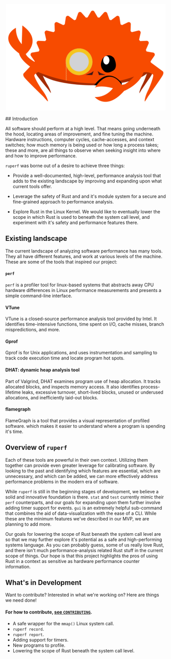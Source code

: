 <p style="text-align:center;"><img src="./assets/Ruperf-The-Crab.jpg" width="500" height="333" class="center"></p>
## Introduction

All software should perform at a high level. That means going underneath the hood, 
locating areas of improvement, and fine tuning the machine. 
Hardware instructions, computer cycles, cache-accesses,
and context switches; how much memory is being used or how long a process takes; 
these and more, are all things to observe when seeking insight into where and how to improve performance.

`ruperf` was borne out of a desire to achieve three things:

- Provide a well-documented, high-level, performance analysis tool that adds to the existing landscape 
  by improving and expanding upon what current tools offer.

- Leverage the safety of Rust and and it's module system for a secure and fine-grained approach 
  to performance analysis.

- Explore Rust in the Linux Kernel. We would like to eventually lower the scope in which Rust is used
  to beneath the system call level, and experiment with it's safety and performance features there.


## Existing landscape

The current landscape of analyzing software performance has many tools. 
They all have different features, and work at various levels of the machine.
These are some of the tools that inspired our project:

#### `perf`

`perf` is a profiler tool for linux-based systems that abstracts away CPU hardware differences in 
Linux performance measurements and presents a simple command-line interface. 

#### VTune

VTune is a closed-source performance analysis tool provided by Intel. It identifies
time-intensive functions, time spent on I/O, cache misses, branch mispredictions, and more.

#### Gprof

Gprof is for Unix applications, and uses instrumentation and sampling to 
track code execution time and locate program hot spots. 

#### DHAT: dynamic heap analysis tool

Part of Valgrind, DHAT examines program use of heap allocation. 
It tracks allocated blocks, and inspects memory access. 
It also identifies process-lifetime leaks, excessive turnover, 
short-lived blocks, unused or underused allocations, and inefficiently laid-out blocks.

#### flamegraph

FlameGraph is a tool that provides a visual representation of profiled software.
which makes it easier to understand where a program is spending it's time.


## Overview of `ruperf`

Each of these tools are powerful in their own context. Utilizing them together 
can provide even greater leverage for calibrating software. By looking to the past
and identifying which features are essential, which are unnecessary, and which can be added,
we can more effectively address performance problems in the modern era of software.

While `ruperf` is still in the beginning stages of development, we believe a solid
and innovative foundation is there. `stat` and `test` currently mimic their `perf` counterparts,
and our goals for expanding upon them further involve adding timer support for events.
`gui` is an extremely helpful sub-command that combines the aid of data-visualization with the ease of a CLI.
While these are the minimum features we've described in our MVP, we are planning to add more.

Our goals for lowering the scope of Rust beneath the system call level are so that
we may further explore it's potential as a safe and high-performing systems language.
As you can probably guess, some of us really love Rust, and there isn't much
performance-analysis related Rust stuff in the current scope of things. Our hope is that
this project highlights the pros of using Rust in a context as sensitive as 
hardware performance counter information.


## What's in Development

Want to contribute? Interested in what we're working on? Here are things we need done!

#### For how to contribute, [see `CONTRIBUTING`](https://github.com/HOMS-OSS/ruperf/blob/main/CONTRIBUTING.md).


- A safe wrapper for the `mmap()` Linux system call.
- `ruperf record`.
- `ruperf report`.
- Adding support for timers.
- New programs to profile.
- Lowering the scope of Rust beneath the system call level.
